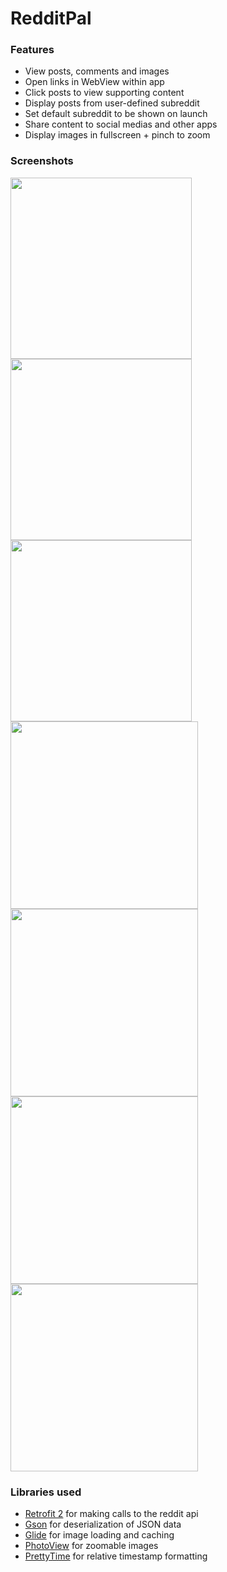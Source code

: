 # RedditPal

### Features

* View posts, comments and images
* Open links in WebView within app
* Click posts to view supporting content
* Display posts from user-defined subreddit
* Set default subreddit to be shown on launch
* Share content to social medias and other apps
* Display images in fullscreen + pinch to zoom


### Screenshots
<img src="screenshots/screenshot-1.png" width="290px" />
<img src="screenshots/screenshot-2.png" width="290px" />
<img src="screenshots/screenshot-7.png" width="290px" />
<img src="screenshots/screenshot-3.png" width="300px" />
<img src="screenshots/screenshot-4.png" width="300px" />
<img src="screenshots/screenshot-5.png" width="300px" />
<img src="screenshots/screenshot-6.png" width="300px" />


### Libraries used

 * [Retrofit 2](https://square.github.io/retrofit/) for making calls to the reddit api
 * [Gson](https://github.com/google/gson) for deserialization of JSON data
 * [Glide](https://github.com/bumptech/glide) for image loading and caching
 * [PhotoView](https://github.com/chrisbanes/PhotoView) for zoomable images
 * [PrettyTime](http://www.ocpsoft.org/prettytime/) for relative timestamp formatting
